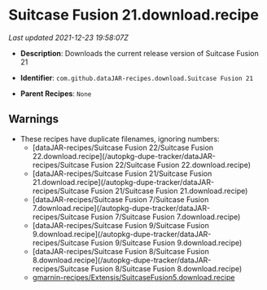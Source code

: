# Suitcase Fusion 21.download.recipe

_Last updated 2021-12-23 19:58:07Z_

- **Description**: Downloads the current release version of Suitcase Fusion 21

- **Identifier**: `com.github.dataJAR-recipes.download.Suitcase Fusion 21`

- **Parent Recipes**: `None`

## Warnings

- These recipes have duplicate filenames, ignoring numbers:
    - [dataJAR-recipes/Suitcase Fusion 22/Suitcase Fusion 22.download.recipe](/autopkg-dupe-tracker/dataJAR-recipes/Suitcase Fusion 22/Suitcase Fusion 22.download.recipe)
    - [dataJAR-recipes/Suitcase Fusion 21/Suitcase Fusion 21.download.recipe](/autopkg-dupe-tracker/dataJAR-recipes/Suitcase Fusion 21/Suitcase Fusion 21.download.recipe)
    - [dataJAR-recipes/Suitcase Fusion 7/Suitcase Fusion 7.download.recipe](/autopkg-dupe-tracker/dataJAR-recipes/Suitcase Fusion 7/Suitcase Fusion 7.download.recipe)
    - [dataJAR-recipes/Suitcase Fusion 9/Suitcase Fusion 9.download.recipe](/autopkg-dupe-tracker/dataJAR-recipes/Suitcase Fusion 9/Suitcase Fusion 9.download.recipe)
    - [dataJAR-recipes/Suitcase Fusion 8/Suitcase Fusion 8.download.recipe](/autopkg-dupe-tracker/dataJAR-recipes/Suitcase Fusion 8/Suitcase Fusion 8.download.recipe)
    - [gmarnin-recipes/Extensis/SuitcaseFusion5.download.recipe](/autopkg-dupe-tracker/gmarnin-recipes/Extensis/SuitcaseFusion5.download.recipe)